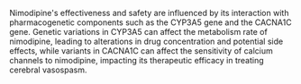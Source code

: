 Nimodipine's effectiveness and safety are influenced by its interaction with pharmacogenetic components such as the CYP3A5 gene and the CACNA1C gene. Genetic variations in CYP3A5 can affect the metabolism rate of nimodipine, leading to alterations in drug concentration and potential side effects, while variants in CACNA1C can affect the sensitivity of calcium channels to nimodipine, impacting its therapeutic efficacy in treating cerebral vasospasm.